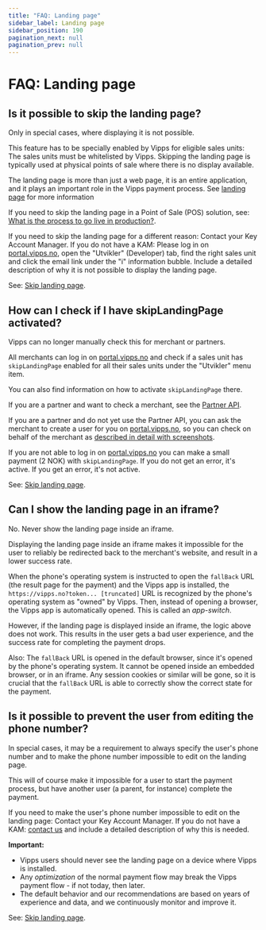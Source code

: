 ```yaml
---
title: "FAQ: Landing page"
sidebar_label: Landing page
sidebar_position: 190
pagination_next: null
pagination_prev: null
---
```


# FAQ: Landing page

## Is it possible to skip the landing page?

Only in special cases, where displaying it is not possible.

This feature has to be specially enabled by Vipps for eligible sales units:
The sales units must be whitelisted by Vipps.
Skipping the landing page is typically used at physical points of sale
where there is no display available.

The landing page is more than just a web page, it is an entire
application, and it plays an important role in the Vipps payment process.
See
[landing page](../common-topics/landing-page.md)
for more information

If you need to skip the landing page in a Point of Sale (POS) solution, see:
[What is the process to go live in production?](pos-integrations-faq.md#what-is-the-process-to-go-live-in-production).

If you need to skip the landing page for a different reason:
Contact your Key Account Manager. If you do not have a KAM:
Please log in on
[portal.vipps.no](https://portal.vipps.no),
open the "Utvikler" (Developer) tab,
find the right sales unit and
click the email link under the "i" information bubble.
Include a detailed description of why it is not possible to display the landing page.

See:
[Skip landing page](../common-topics/landing-page.md#skip-landing-page).

## How can I check if I have skipLandingPage activated?

Vipps can no longer manually check this for merchant or partners.

All merchants can log in on
[portal.vipps.no](https://portal.vipps.no)
and check if a sales unit has `skipLandingPage` enabled
for all their sales units under the "Utvikler" menu item.

You can also find information on how to activate `skipLandingPage` there.

If you are a partner and want to check a merchant, see the
[Partner API](https://developer.vippsmobilepay.com/docs/APIs/partner-api).

If you are a partner and do not yet use the Partner API, you can ask the
merchant to create a user for you on
[portal.vipps.no](https://portal.vipps.no), so you can check on behalf of the merchant as
[described in detail with screenshots](https://developer.vippsmobilepay.com/docs/vipps-partner/add-portal-user).

If you are not able to log in on
[portal.vipps.no](https://portal.vipps.no)
you can make a small payment (2 NOK)
with `skipLandingPage`.
If you do not get an error, it's active.
If you get an error, it's not active.

See:
[Skip landing page](../common-topics/landing-page.md#skip-landing-page).

## Can I show the landing page in an iframe?

No. Never show the landing page inside an iframe.

Displaying the landing page inside an iframe makes it impossible for the
user to reliably be redirected back to the merchant's website, and result in a
lower success rate.

When the phone's operating system is instructed to open the `fallBack` URL (the
result page for the payment) and the Vipps app is installed, the
`https://vipps.no?token... [truncated]` URL is recognized
by the phone's operating system as "owned" by Vipps. Then, instead of opening a browser,
the Vipps app is automatically opened. This is called an *app-switch*.

However, if the landing page is displayed inside an iframe, the logic above does
not work. This results in the user gets a bad user experience, and the success rate for
completing the payment drops.

Also: The `fallBack` URL is opened in the default browser, since it's opened
by the phone's operating system. It cannot be opened inside an embedded
browser, or in an iframe. Any session cookies or similar will be gone, so it
is crucial that the `fallBack` URL is able to correctly show the correct state
for the payment.

## Is it possible to prevent the user from editing the phone number?

In special cases, it may be a requirement to always specify the user's
phone number and to make the phone number impossible to edit on the landing page.

This will of course make it impossible for a user to start the payment process,
but have another user (a parent, for instance) complete the payment.

If you need to make the user's phone number impossible to edit on the landing page:
Contact your Key Account Manager. If you do not have a KAM:
[contact us](../contact.md)
and include a detailed description of why this is needed.

**Important:**

* Vipps users should never see the landing page on a device where Vipps
  is installed.
* Any *optimization* of the normal payment flow may break the Vipps payment
  flow - if not today, then later.
* The default behavior and our recommendations
  are based on years of experience and data, and we continuously monitor and improve it.

See:
[Skip landing page](../common-topics/landing-page.md#skip-landing-page).
